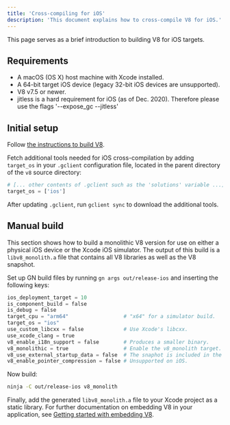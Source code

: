 ```yaml
---
title: 'Cross-compiling for iOS'
description: 'This document explains how to cross-compile V8 for iOS.'
---
```

This page serves as a brief introduction to building V8 for iOS targets.

## Requirements

- A macOS (OS X) host machine with Xcode installed.
- A 64-bit target iOS device (legacy 32-bit iOS devices are unsupported).
- V8 v7.5 or newer.
- jitless is a hard requirement for iOS (as of Dec. 2020). Therefore please use the flags '--expose_gc --jitless'

## Initial setup

Follow [the instructions to build V8](/docs/build).

Fetch additional tools needed for iOS cross-compilation by adding `target_os` in your `.gclient` configuration file, located in the parent directory of the `v8` source directory:

```python
# [... other contents of .gclient such as the 'solutions' variable ...]
target_os = ['ios']
```

After updating `.gclient`, run `gclient sync` to download the additional tools.

## Manual build

This section shows how to build a monolithic V8 version for use on either a physical iOS device or the Xcode iOS simulator. The output of this build is a `libv8_monolith.a` file that contains all V8 libraries as well as the V8 snapshot.

Set up GN build files by running `gn args out/release-ios` and inserting the following keys:

```python
ios_deployment_target = 10
is_component_build = false
is_debug = false
target_cpu = "arm64"                  # "x64" for a simulator build.
target_os = "ios"
use_custom_libcxx = false             # Use Xcode's libcxx.
use_xcode_clang = true
v8_enable_i18n_support = false        # Produces a smaller binary.
v8_monolithic = true                  # Enable the v8_monolith target.
v8_use_external_startup_data = false  # The snaphot is included in the binary.
v8_enable_pointer_compression = false # Unsupported on iOS.
```

Now build:

```bash
ninja -C out/release-ios v8_monolith
```

Finally, add the generated `libv8_monolith.a` file to your Xcode project as a static library. For further documentation on embedding V8 in your application, see [Getting started with embedding V8](/docs/embed).
